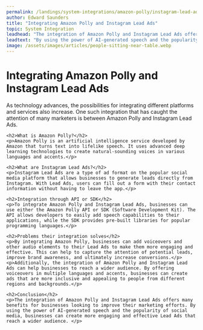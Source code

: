 ```yaml
---
permalink: /landings/system-integrations/amazon-polly/instagram-lead-ads
author: Edward Saunders
title: "Integrating Amazon Polly and Instagram Lead Ads"
topic: System Integration
leadhead: "The integration of Amazon Polly and Instagram Lead Ads offers many benefits for businesses looking to improve their marketing efforts"
leadtext: "By using the power of AI-generated speech and the popularity of social media, businesses can create more engaging and effective Lead Ads that reach a wider audience."
image: /assets/images/articles/people-sitting-near-table.webp
---
```

<div class="arttext">	<h1>Integrating Amazon Polly and Instagram Lead Ads</h1>
	<p>As technology advances, the possibilities for integrating different platforms and services also increase. One such integration that has caught the attention of many marketers is between Amazon Polly and Instagram Lead Ads.</p>

	<h2>What is Amazon Polly?</h2>
	<p>Amazon Polly is an artificial intelligence service developed by Amazon that turns text into lifelike speech. It uses advanced deep learning technologies to create natural-sounding voices in various languages and accents.</p>

	<h2>What are Instagram Lead Ads?</h2>
	<p>Instagram Lead Ads are a type of ad format on the popular social media platform that allows businesses to generate leads directly from Instagram. With Lead Ads, users can fill out a form with their contact information without having to leave the app.</p>

	<h2>Integration through API or SDK</h2>
	<p>To integrate Amazon Polly and Instagram Lead Ads, businesses can use either the Amazon Polly API or SDK (Software Development Kit). The API allows developers to easily add speech capabilities to their applications, while the SDK provides pre-built libraries for popular programming languages.</p>

	<h2>Problems their integration solves</h2>
	<p>By integrating Amazon Polly, businesses can add voiceovers and other audio elements to their Lead Ads to make them more engaging and effective. This can help to capture the attention of potential leads, improve brand awareness, and ultimately increase conversions.</p>
	<p>Additionally, the integration of Amazon Polly and Instagram Lead Ads can help businesses to reach a wider audience. By offering voiceovers in multiple languages and accents, businesses can create ads that are more inclusive and appealing to people from different regions and backgrounds.</p>

	<h2>Conclusion</h2>
	<p>The integration of Amazon Polly and Instagram Lead Ads offers many benefits for businesses looking to improve their marketing efforts. By using the power of AI-generated speech and the popularity of social media, businesses can create more engaging and effective Lead Ads that reach a wider audience. </p>
</div>
